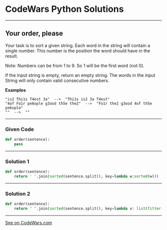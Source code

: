 # CodeWars Python Solutions

---

## Your order, please

Your task is to sort a given string. Each word in the string will contain a single number. This number is the position the word should have in the result.

Note: Numbers can be from 1 to 9. So 1 will be the first word (not 0).

If the input string is empty, return an empty string. The words in the input String will only contain valid consecutive numbers.


**Examples**

```
"is2 Thi1s T4est 3a"  -->  "Thi1s is2 3a T4est"
"4of Fo1r pe6ople g3ood th5e the2"  -->  "Fo1r the2 g3ood 4of th5e pe6ople"
""  -->  ""
```

---

### Given Code


```python
def order(sentence):
    pass
```

---

### Solution 1


```python
def order(sentence):
    return ' '.join(sorted(sentence.split(), key=lambda w:sorted(w)))
```


---

### Solution 2


```python
def order(sentence):
    return " ".join(sorted(sentence.split(), key=lambda x: list(filter(str.isdigit, x))[0]))
```


---


[See on CodeWars.com](https://www.codewars.com/kata/55c45be3b2079eccff00010f/)
